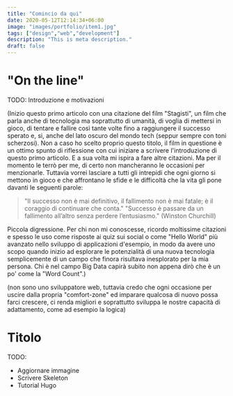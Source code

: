 ```yaml
---
title: "Comincio da qui"
date: 2020-05-12T12:14:34+06:00
image: "images/portfolio/item1.jpg"
tags: ["design","web","development"]
description: "This is meta description."
draft: false
---
```


# "On the line"
TODO: Introduzione e motivazioni

(Inizio questo primo articolo con una citazione del film "Stagisti", un film che parla anche di tecnologia ma soprattutto di umanità, di voglia di mettersi in gioco, di tentare e fallire così tante volte fino a raggiungere il successo sperato e, si, anche del lato oscuro del mondo tech (seppur sempre con toni scherzosi).
Non a caso ho scelto proprio questo titolo, il film in questione è un ottimo spunto di riflessione con cui iniziare a scrivere l'introduzione di questo primo articolo. E a sua volta mi ispira a fare altre citazioni. Ma per il momento le terrò per me, di certo non mancheranno le occasioni per menzionarle. Tuttavia vorrei lasciare a tutti gli intrepidi che ogni giorno si mettono in gioco e che affrontano le sfide e le difficoltà che la vita gli pone davanti le seguenti parole:

> "Il successo non è mai definitivo, il fallimento non è mai fatale; è il coraggio di continuare che conta."
"Successo è passare da un fallimento all’altro senza perdere l’entusiasmo."
(Winston Churchill)


Piccola digressione. Per chi non mi conoscesse, ricordo moltissime citazioni e spesso le uso come risposte ai quiz sui social o come "Hello World" più avanzato
nello sviluppo di applicazioni d'esempio, in modo da avere uno scopo quando inizio ad esplorare le potenzialità
di una nuova tecnologia semplicemente di un campo che finora risultava inesplorato per la mia persona.
Chi è nel campo Big Data capirà subito non appena dirò che è un po' come la "Word Count".)

(non sono uno sviluppatore web, tuttavia credo che ogni occasione per uscire dalla propria "comfort-zone"
ed imparare qualcosa di nuovo possa farci crescere, ci renda migliori e soprattutto sviluppa le nostre
capacità di adattamento, come ad esempio la logica)

# Titolo











TODO:
- Aggiornare immagine
- Scrivere Skeleton
- Tutorial Hugo
